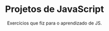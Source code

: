 <h1 align = center>Projetos de JavaScript</h1>
<p align = center>Exercícios que fiz para o aprendizado de JS.</p>
